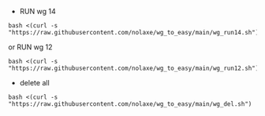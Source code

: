 - RUN wg 14
```
bash <(curl -s "https://raw.githubusercontent.com/nolaxe/wg_to_easy/main/wg_run14.sh")
```
or RUN wg 12
```
bash <(curl -s "https://raw.githubusercontent.com/nolaxe/wg_to_easy/main/wg_run12.sh")
```



- delete all
```
bash <(curl -s "https://raw.githubusercontent.com/nolaxe/wg_to_easy/main/wg_del.sh")
```
